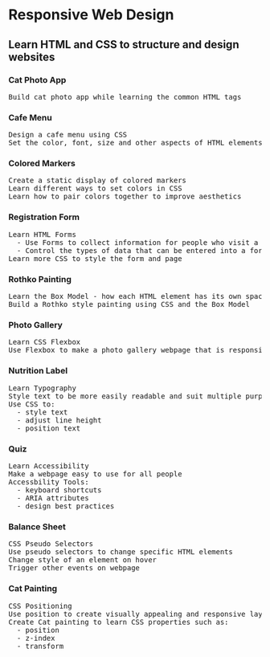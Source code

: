 # Responsive Web Design

## Learn HTML and CSS to structure and design websites

### Cat Photo App
<pre>
Build cat photo app while learning the common HTML tags 
</pre>

### Cafe Menu
<pre>
Design a cafe menu using CSS 
Set the color, font, size and other aspects of HTML elements
</pre>

### Colored Markers
<pre>
Create a static display of colored markers
Learn different ways to set colors in CSS
Learn how to pair colors together to improve aesthetics
</pre>

### Registration Form
<pre>
Learn HTML Forms
  - Use Forms to collect information for people who visit a webpage
  - Control the types of data that can be entered into a form
Learn more CSS to style the form and page
</pre>

### Rothko Painting
<pre>
Learn the Box Model - how each HTML element has its own spacing
Build a Rothko style painting using CSS and the Box Model
</pre>

### Photo Gallery
<pre>
Learn CSS Flexbox
Use Flexbox to make a photo gallery webpage that is responsive to multiple screen sizes
</pre>

### Nutrition Label
<pre>
Learn Typography
Style text to be more easily readable and suit multiple purposes
Use CSS to:
  - style text
  - adjust line height
  - position text
</pre>

### Quiz
<pre>
Learn Accessibility
Make a webpage easy to use for all people
Accessbility Tools:
  - keyboard shortcuts
  - ARIA attributes
  - design best practices
</pre>

### Balance Sheet
<pre>
CSS Pseudo Selectors
Use pseudo selectors to change specific HTML elements
Change style of an element on hover
Trigger other events on webpage
</pre>

### Cat Painting
<pre>
CSS Positioning
Use position to create visually appealing and responsive layouts
Create Cat painting to learn CSS properties such as:
  - position
  - z-index
  - transform
</pre>